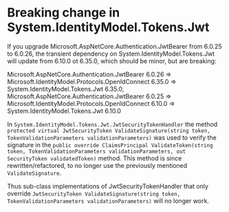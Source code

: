 # Breaking change in System.IdentityModel.Tokens.Jwt

If you upgrade Microsoft.AspNetCore.Authentication.JwtBearer from 6.0.25 to 6.0.26,
the transient dependency on System.IdentityModel.Tokens.Jwt will update from 6.10.0 ot 6.35.0, 
which should be minor, but are breaking:

Microsoft.AspNetCore.Authentication.JwtBearer 6.0.26
 => Microsoft.IdentityModel.Protocols.OpenIdConnect 6.35.0
     => System.IdentityModel.Tokens.Jwt 6.35.0,
Microsoft.AspNetCore.Authentication.JwtBearer 6.0.25 
 => Microsoft.IdentityModel.Protocols.OpenIdConnect 6.10.0
     => System.IdentityModel.Tokens.Jwt 6.10.0
     
In `System.IdentityModel.Tokens.Jwt.JwtSecurityTokenHandler` the method `protected virtual JwtSecurityToken ValidateSignature(string token, TokenValidationParameters validationParameters)` was used to verify the signature in the 
`public override ClaimsPrincipal ValidateToken(string token, TokenValidationParameters validationParameters, out SecurityToken validatedToken)` method. This method is since rewritten/refactored, to no longer use the previously mentioned `ValidateSignature`.

Thus sub-class implementations of JwtSecurityTokenHandler that only override `JwtSecurityToken ValidateSignature(string token, TokenValidationParameters validationParameters)` will no longer work.